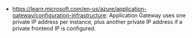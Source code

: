 - https://learn.microsoft.com/en-us/azure/application-gateway/configuration-infrastructure: Application Gateway uses one private IP address per instance, plus another private IP address if a private frontend IP is configured.

